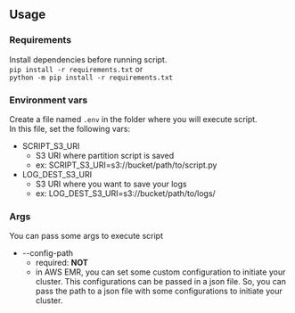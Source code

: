 ## Usage

### Requirements
Install dependencies before running script.   
`pip install -r requirements.txt`  or    
`python -m pip install -r requirements.txt`

### Environment vars
Create a file named `.env` in the folder where you will execute script.  
In this file, set the following vars:  
- SCRIPT_S3_URI   
    - S3 URI where partition script is saved
    - ex: SCRIPT_S3_URI=s3://bucket/path/to/script.py
- LOG_DEST_S3_URI   
    - S3 URI where you want to save your logs
    - ex: LOG_DEST_S3_URI=s3://bucket/path/to/logs/

### Args
You can pass some args to execute script

- --config-path   
    - required: **NOT** 
    - in AWS EMR, you can set some custom configuration to initiate your cluster. This configurations can be passed in a json file. So, you can pass the path to a json file with some configurations to initiate your cluster.
